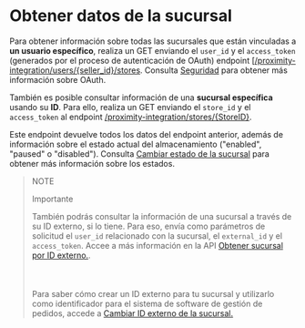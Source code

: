 # Obtener datos de la sucursal

Para obtener información sobre todas las sucursales que están vinculadas a **un usuario específico**, realiza un GET enviando el `user_id` y el `access_token` (generados por el proceso de autenticación de OAuth) endpoint [[/proximity-integration/users/{seller_id}/stores](/developers/es/reference/mp_delivery/_proximity-integration_users_seller_id_stores/get). Consulta [Seguridad](/developers/es/guides/additinal-content/security/oauth/introduction) para obtener más información sobre OAuth.

También es posible consultar información de una **sucursal específica** usando su **ID**. Para ello, realiza un GET enviando el `store_id` y el `access_token` al endpoint [/proximity-integration/stores/{StoreID}](/developers/es/reference/mp_delivery/_proximity-integration_users_SellerID_stores_external_id_ExternalID/get).

Este endpoint devuelve todos los datos del endpoint anterior, además de información sobre el estado actual del almacenamiento ("enabled", "paused" o "disabled"). Consulta [Cambiar estado de la sucursal](/developers/es/docs/mp-delivery/store-management/change-store-status) para obtener más información sobre los estados.

> NOTE
>
> Importante
>
> También podrás consultar la información de una sucursal a través de su ID externo, si lo tiene. Para eso, envía como parámetros de solicitud el `user_id` relacionado con la sucursal, el `external_id` y el `access_token`. Accee a más información en la API [Obtener sucursal por ID externo.](/developers/es/reference/mp_delivery/_proximity-integration_users_SellerID_stores_external_id_ExternalID/get).<br/></br>
> <br/></br>
> Para saber cómo crear un ID externo para tu sucursal y utilizarlo como identificador para el sistema de software de gestión de pedidos, accede a [Cambiar ID externo de la sucursal.](/developers/es/docs/mp-delivery/store-management/change-store-external-id)